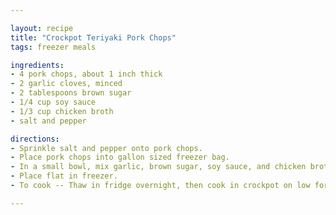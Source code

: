```yaml
---

layout: recipe
title: "Crockpot Teriyaki Pork Chops"
tags: freezer meals

ingredients:
- 4 pork chops, about 1 inch thick
- 2 garlic cloves, minced
- 2 tablespoons brown sugar
- 1/4 cup soy sauce
- 1/3 cup chicken broth
- salt and pepper

directions:
- Sprinkle salt and pepper onto pork chops.
- Place pork chops into gallon sized freezer bag.
- In a small bowl, mix garlic, brown sugar, soy sauce, and chicken broth together. Add to bag.
- Place flat in freezer.
- To cook -- Thaw in fridge overnight, then cook in crockpot on low for 6-7 hours.

---
```

